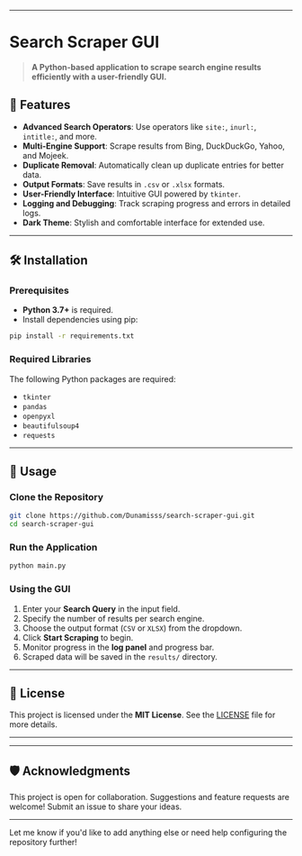 
---

# Search Scraper GUI

> **A Python-based application to scrape search engine results efficiently with a user-friendly GUI.**

## 🚀 Features

- **Advanced Search Operators**: Use operators like `site:`, `inurl:`, `intitle:`, and more.
- **Multi-Engine Support**: Scrape results from Bing, DuckDuckGo, Yahoo, and Mojeek.
- **Duplicate Removal**: Automatically clean up duplicate entries for better data.
- **Output Formats**: Save results in `.csv` or `.xlsx` formats.
- **User-Friendly Interface**: Intuitive GUI powered by `tkinter`.
- **Logging and Debugging**: Track scraping progress and errors in detailed logs.
- **Dark Theme**: Stylish and comfortable interface for extended use.

---

## 🛠️ Installation

### Prerequisites

- **Python 3.7+** is required.  
- Install dependencies using pip:

```bash
pip install -r requirements.txt
```

### Required Libraries
The following Python packages are required:
- `tkinter`
- `pandas`
- `openpyxl`
- `beautifulsoup4`
- `requests`

---

## 🚦 Usage

### Clone the Repository
```bash
git clone https://github.com/Dunamisss/search-scraper-gui.git
cd search-scraper-gui
```

### Run the Application
```bash
python main.py
```

### Using the GUI
1. Enter your **Search Query** in the input field.
2. Specify the number of results per search engine.
3. Choose the output format (`CSV` or `XLSX`) from the dropdown.
4. Click **Start Scraping** to begin.
5. Monitor progress in the **log panel** and progress bar.
6. Scraped data will be saved in the `results/` directory.

---

## 📜 License

This project is licensed under the **MIT License**. See the [LICENSE](LICENSE) file for more details.

---



---

## 🛡️ Acknowledgments

This project is open for collaboration. Suggestions and feature requests are welcome! Submit an issue to share your ideas.

---

Let me know if you'd like to add anything else or need help configuring the repository further!


